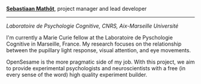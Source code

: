 **[Sebastiaan Mathôt](http://www.cogsci.nl/smathot)**, project manager and lead developer

---

*Laboratoire de Psychologie Cognitive, CNRS, Aix-Marseille Université*

I'm currently a Marie Curie fellow at the Laboratoire de Pyschologie Cognitive in Marseille, France. My research focuses on the relationship between the pupillary light response, visual attention, and eye movements.

OpenSesame is the more pragmatic side of my job. With this project, we aim to provide experimental psychologists and neuroscientists with a free (in every sense of the word) high quality experiment builder.
